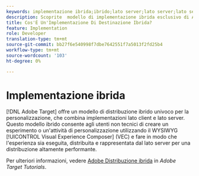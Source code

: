 ```yaml
---
keywords: implementazione ibrida;ibrido;lato server;lato server;lato server;lato client;lato client;lato client;lato client;implementazione ibrida
description: Scoprite  modello di implementazione ibrida esclusivo di Adobe Target per la personalizzazione, la fusione di implementazioni lato client e lato server.
title: Cos'È Un'Implementazione Di Destinazione Ibrida?
feature: Implementation
role: Developer
translation-type: tm+mt
source-git-commit: bb27f6e540998f7dbe7642551f7a5013f2fd25b4
workflow-type: tm+mt
source-wordcount: '103'
ht-degree: 0%

---
```



# Implementazione ibrida

[!DNL Adobe Target] offre un modello di distribuzione ibrido univoco per la personalizzazione, che combina implementazioni lato client e lato server. Questo modello ibrido consente agli utenti non tecnici di creare un esperimento o un&#39;attività di personalizzazione utilizzando il WYSIWYG [!UICONTROL Visual Experience Composer] (VEC) e fare in modo che l&#39;esperienza sia eseguita, distribuita e rappresentata dal lato server per una distribuzione altamente performante.

Per ulteriori informazioni, vedere [ Adobe Distribuzione ibrida](https://experienceleague.adobe.com/docs/target-learn/tutorials/implementation/hybrid-deployment.html) in *Adobe Target Tutorials*.
